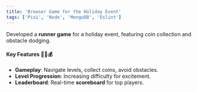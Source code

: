 ```yaml
---
title: 'Browser Game for the Holiday Event'
tags: ['Pixi', 'Node', 'MongoDB', 'Eslint']
---
```


Developed a **runner game** for a holiday event, featuring coin collection and obstacle dodging.

#### Key Features 🏃‍♂️💰
- **Gameplay**: Navigate levels, collect coins, avoid obstacles.
- **Level Progression**: Increasing difficulty for excitement.
- **Leaderboard**: Real-time **scoreboard** for top players.
